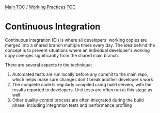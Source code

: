 [Main TOC](../README.md) / [Working Practices TOC](./working-practices-TOC.md)
# Continuous Integration
Continuous integration (CI) is where all developers' working copies are merged into a shared branch multiple times every day. The idea behind the concept is to prevent situations where an individual developer's working copy diverges significantly from the shared main branch.

There are several aspects to the technique:

1. Automated tests are run locally before any commit to the main repo, which helps make sure changes don't break another developer's work
2. The complete code is regularly compiled using build servers, with the results reported to developers. Unit tests are often run at this stage as well
3. Other quality control process are often integrated during the build phase, including integration tests and performance profiling